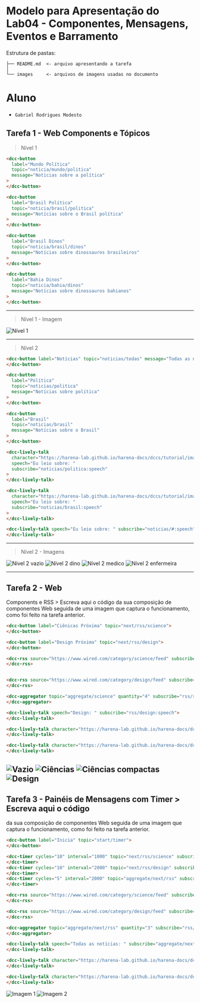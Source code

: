 # Modelo para Apresentação do Lab04 - Componentes, Mensagens, Eventos e Barramento

Estrutura de pastas:

```
├── README.md  <- arquivo apresentando a tarefa
│
└── images     <- arquivos de imagens usadas no documento
```

# Aluno

- `Gabriel Rodrigues Modesto`

## Tarefa 1 - Web Components e Tópicos

> Nível 1


```html
<dcc-button
  label="Mundo Política"
  topic="noticia/mundo/politica"
  message="Notícias sobre a política"
>
</dcc-button>

<dcc-button
  label="Brasil Política"
  topic="noticia/brasil/politica"
  message="Notícias sobre o Brasil política"
>
</dcc-button>

<dcc-button
  label="Brasil Dinos"
  topic="noticia/brasil/dinos"
  message="Notícias sobre dinossauros brasileiros"
>
</dcc-button>

<dcc-button
  label="Bahia Dinos"
  topic="noticia/bahia/dinos"
  message="Notícias sobre dinossauros bahianos"
>
</dcc-button>
```

---

> Nível 1 - Imagem

![Nível 1](images/tarefa1/nivel1.png)

---

> Nível 2

```html
<dcc-button label="Notícias" topic="noticias/todas" message="Todas as notícias">
</dcc-button>

<dcc-button
  label="Política"
  topic="noticias/politica"
  message="Notícias sobre política"
>
</dcc-button>

<dcc-button
  label="Brasil"
  topic="noticias/brasil"
  message="Notícias sobre o Brasil"
>
</dcc-button>

<dcc-lively-talk
  character="https://harena-lab.github.io/harena-docs/dccs/tutorial/images/doctor.png"
  speech="Eu leio sobre: "
  subscribe="noticias/politica:speech"
>
</dcc-lively-talk>

<dcc-lively-talk
  character="https://harena-lab.github.io/harena-docs/dccs/tutorial/images/nurse.png"
  speech="Eu leio sobre: "
  subscribe="noticias/brasil:speech"
>
</dcc-lively-talk>

<dcc-lively-talk speech="Eu leio sobre: " subscribe="noticias/#:speech">
</dcc-lively-talk>

```

---

> Nível 2 - Imagens

![Nível 2 vazio](images/tarefa1/nivel2_vazio.png)
![Nível 2 dino](images/tarefa1/nivel2_dino.png)
![Nível 2 medico](images/tarefa1/nivel2_medico.png)
![Nível 2 enfermeira](images/tarefa1/nivel2_enfermeira.png)

---

## Tarefa 2 - Web
Components e RSS > Escreva aqui o código da sua composição de componentes Web
seguida de uma imagem que captura o funcionamento, como foi feito na tarefa
anterior.

```html
<dcc-button label="Ciênicas Próxima" topic="next/rss/science">
</dcc-button>

<dcc-button label="Design Próxima" topic="next/rss/design">
</dcc-button>

<dcc-rss source="https://www.wired.com/category/science/feed" subscribe="next/rss/science:next" topic="rss/science">
</dcc-rss>


<dcc-rss source="https://www.wired.com/category/design/feed" subscribe="next/rss/design:next" topic="rss/design">
</dcc-rss>

<dcc-aggregator topic="aggregate/science" quantity="4" subscribe="rss/science">
</dcc-aggregator>

<dcc-lively-talk speech="Design: " subscribe="rss/design:speech">
</dcc-lively-talk>

<dcc-lively-talk character="https://harena-lab.github.io/harena-docs/dccs/tutorial/images/doctor.png" speech="Ciências Compactas: " subscribe="aggregate/science:speech">
</dcc-lively-talk>

<dcc-lively-talk character="https://harena-lab.github.io/harena-docs/dccs/tutorial/images/nurse.png" speech="Ciências: " subscribe="rss/science:speech">
</dcc-lively-talk>
```
![Vazio](images/tarefa2/imagem1.png)
![Ciências](images/tarefa2/ciencias.png)
![Ciências compactas](images/tarefa2/cienciasAgregada.png)
![Design](images/tarefa2/design.png)
---

## Tarefa 3 - Painéis de Mensagens com Timer > Escreva aqui o código
da sua composição de componentes Web seguida de uma imagem que captura o
funcionamento, como foi feito na tarefa anterior.

```html
<dcc-button label="Inicia" topic="start/timer">
</dcc-button>

<dcc-timer cycles="10" interval="1000" topic="next/rss/science" subscribe="start/timer:start">
</dcc-timer>
<dcc-timer cycles="10" interval="2000" topic="next/rss/design" subscribe="start/timer:start">
</dcc-timer>
<dcc-timer cycles="5" interval="2000" topic="aggregate/next/rss" subscribe="start/timer:start">
</dcc-timer>

<dcc-rss source="https://www.wired.com/category/science/feed" subscribe="next/rss/science:next" topic="rss/science">
</dcc-rss>

<dcc-rss source="https://www.wired.com/category/design/feed" subscribe="next/rss/design:next" topic="rss/design">
</dcc-rss>

<dcc-aggregator topic="aggregate/next/rss" quantity="3" subscribe="rss/science">
</dcc-aggregator>

<dcc-lively-talk speech="Todas as notícias: " subscribe="aggregate/next/rss:speech">
</dcc-lively-talk>

<dcc-lively-talk character="https://harena-lab.github.io/harena-docs/dccs/tutorial/images/doctor.png" speech="Ciências Notícias: " subscribe="+/science:speech">
</dcc-lively-talk>

<dcc-lively-talk character="https://harena-lab.github.io/harena-docs/dccs/tutorial/images/nurse.png" speech="Design Notícias: " subscribe="+/design:speech">
</dcc-lively-talk>
```

![Imagem 1](images/tarefa3/imagem1.png)
![Imagem 2](images/tarefa3/print1.png)